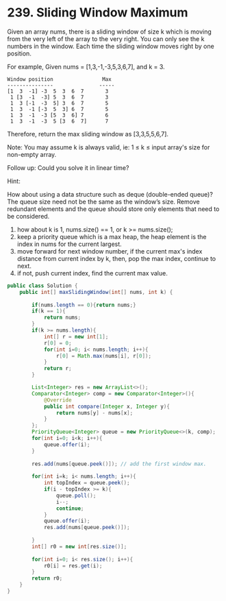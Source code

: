 # 239. Sliding Window Maximum
Given an array nums, there is a sliding window of size k which is moving from the very left of the array to the very right. You can only see the k numbers in the window. Each time the sliding window moves right by one position.

For example,
Given nums = [1,3,-1,-3,5,3,6,7], and k = 3.

```
Window position                Max
---------------               -----
[1  3  -1] -3  5  3  6  7       3
 1 [3  -1  -3] 5  3  6  7       3
 1  3 [-1  -3  5] 3  6  7       5
 1  3  -1 [-3  5  3] 6  7       5
 1  3  -1  -3 [5  3  6] 7       6
 1  3  -1  -3  5 [3  6  7]      7
```

Therefore, return the max sliding window as [3,3,5,5,6,7].

Note: 
You may assume k is always valid, ie: 1 ≤ k ≤ input array's size for non-empty array.

Follow up:
Could you solve it in linear time?

Hint:

How about using a data structure such as deque (double-ended queue)?
The queue size need not be the same as the window’s size.
Remove redundant elements and the queue should store only elements that need to be considered.


1. how about k is 1, nums.size() == 1, or k >= nums.size();
2. keep a priority queue which is a max heap, the heap element is the index in nums for the current largest.
3. move forward for next window number, if the current max's index distance from current index by k, then, pop the max index, continue to next.
4. if not, push current index,  find the current max value.



```java
public class Solution {
    public int[] maxSlidingWindow(int[] nums, int k) {
        
        if(nums.length == 0){return nums;}
        if(k == 1){
            return nums;
        }  
        if(k >= nums.length){
            int[] r = new int[1];
            r[0] = 0;
            for(int i=0; i< nums.length; i++){
                r[0] = Math.max(nums[i], r[0]);
            }
            return r;
        }

        List<Integer> res = new ArrayList<>();
        Comparator<Integer> comp = new Comparator<Integer>(){
            @Override
            public int compare(Integer x, Integer y){
                return nums[y] - nums[x];
            }
        };
        PriorityQueue<Integer> queue = new PriorityQueue<>(k, comp);
        for(int i=0; i<k; i++){
            queue.offer(i);
        }
        
        res.add(nums[queue.peek()]); // add the first window max.
        
        for(int i=k; i< nums.length; i++){
            int topIndex = queue.peek();
            if(i - topIndex >= k){
                queue.poll();
                i--;
                continue;
            }
            queue.offer(i);
            res.add(nums[queue.peek()]);
            
        }
        int[] r0 = new int[res.size()];
        
        for(int i=0; i< res.size(); i++){
            r0[i] = res.get(i);
        }
        return r0;
    }
}
```